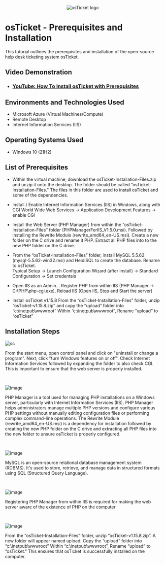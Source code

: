 <p align="center">
<img src="https://i.imgur.com/Clzj7Xs.png" alt="osTicket logo"/>
</p>

<h1>osTicket - Prerequisites and Installation</h1>
This tutorial outlines the prerequisites and installation of the open-source help desk ticketing system osTicket.<br />


<h2>Video Demonstration</h2>

- ### [YouTube: How To Install osTicket with Prerequisites](https://www.youtube.com)

<h2>Environments and Technologies Used</h2>

- Microsoft Azure (Virtual Machines/Compute)
- Remote Desktop
- Internet Information Services (IIS)

<h2>Operating Systems Used </h2>

- Windows 10</b> (21H2)

<h2>List of Prerequisites</h2>

- Within the virtual machine, download the osTicket-Installation-Files.zip and unzip it onto the desktop. The folder should be called “osTicket-Installation-Files.”
 The files in this folder are used to install osTicket and some of the dependencies.

- Install / Enable Internet Information Services (IIS) in Windows, along with CGI
World Wide Web Services -> Application Development Features -> enable CGI

- Install the Web Server (PHP Manager) from within the “osTicket-Installation-Files” folder (PHPManagerForIIS_V1.5.0.msi). Followed by installing the Rewrite Module (rewrite_amd64_en-US.msi). Create a new folder on the C drive and rename it PHP. Extract all PHP files into to the new PHP folder on the C drive.
 

- From the “osTicket-Installation-Files” folder, install MySQL 5.5.62 (mysql-5.5.62-win32.msi) and HeidiSQL to create the database. Rename to osTicket.  
Typical Setup ->
Launch Configuration Wizard (after install) ->
Standard Configuration ->
Set credentals 

- Open IIS as an Admin... Register PHP from within IIS (PHP Manager -> C:\PHP\php-cgi.exe). Reload IIS (Open IIS, Stop and Start the server)

- Install osTicket v1.15.8
From the “osTicket-Installation-Files” folder, unzip “osTicket-v1.15.8.zip” and copy the “upload” folder into “c:\inetpub\wwwroot”
Within “c:\inetpub\wwwroot”, Rename “upload” to “osTicket”

<h2>Installation Steps</h2>

<p>

 ![sc](https://github.com/user-attachments/assets/7e265625-d5d8-4986-9df0-9c95b348119b)

</p>
<p>
From the start menu, open control panel and click on "uninstall or change a program". Next, click "turn Windows features on or off". Check Internet Information Services followed by expanding the folder to also check CGI. This is important to ensure that the web server is properly installed. 
</p>
<br />

<p>

 ![image](https://github.com/user-attachments/assets/bfd7ff86-3571-4065-8b2b-3dfb87dd681f)

</p>
<p>
 PHP Manager is a tool used for managing PHP installations on a Windows server, particularly with Internet Information Services (IIS). PHP Manager helps administrators manage multiple PHP versions and configure various PHP settings without manually editing configuration files or performing complex command-line operations. The Rewrite Module (rewrite_amd64_en-US.msi) is a dependency for installation followed by creating the new PHP folder on the C drive and extracting all PHP files into the new folder to unsure osTicket is properly configured. 

</p>
<br />

<p>

 ![image](https://github.com/user-attachments/assets/5aa0e194-5c93-4076-9c33-8a4a81a69b8e)

</p>
<p>
MySQL is an open-source relational database management system (RDBMS). It's used to store, retrieve, and manage data in structured formats using SQL (Structured Query Language).  
</p>
<br />


<p>

 ![image](https://github.com/user-attachments/assets/1b0b9a9c-a76f-4968-8bb1-8170c1e3125a)

</p>
<p>
Registering PHP Manager from within IIS is required for making the web server aware of the existence of PHP on the computer
</p>
<br />

<p>

 ![image](https://github.com/user-attachments/assets/a79a4808-c7c6-4237-9732-115db357d10c)

</p>
<p>
From the “osTicket-Installation-Files” folder, unzip “osTicket-v1.15.8.zip”. A new folder will appear named upload. Copy the “upload” folder into “c:\inetpub\wwwroot”
Within “c:\inetpub\wwwroot”, Rename “upload” to “osTicket." This ensures that osTicket is successfully installed on the computer. 

</p>
<br />
